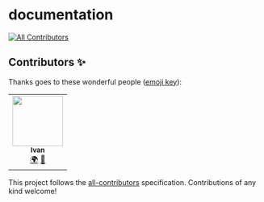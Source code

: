 # documentation
<!-- ALL-CONTRIBUTORS-BADGE:START - Do not remove or modify this section -->
[![All Contributors](https://img.shields.io/badge/all_contributors-1-orange.svg?style=flat-square)](#contributors-)
<!-- ALL-CONTRIBUTORS-BADGE:END -->
## Contributors ✨

Thanks goes to these wonderful people ([emoji key](https://allcontributors.org/docs/en/emoji-key)):

<!-- ALL-CONTRIBUTORS-LIST:START - Do not remove or modify this section -->
<!-- prettier-ignore-start -->
<!-- markdownlint-disable -->
<table>
  <tr>
    <td align="center"><a href="https://vk.com/bublov"><img src="https://avatars2.githubusercontent.com/u/33785670?v=4" width="100px;" alt=""/><br /><sub><b>Ivan</b></sub></a><br /><a href="#translation-bublov" title="Translation">🌍</a> <a href="https://github.com/ParadoxModding-RU/documentation/commits?author=bublov" title="Documentation">📖</a></td>
  </tr>
</table>

<!-- markdownlint-enable -->
<!-- prettier-ignore-end -->
<!-- ALL-CONTRIBUTORS-LIST:END -->

This project follows the [all-contributors](https://github.com/all-contributors/all-contributors) specification. Contributions of any kind welcome!